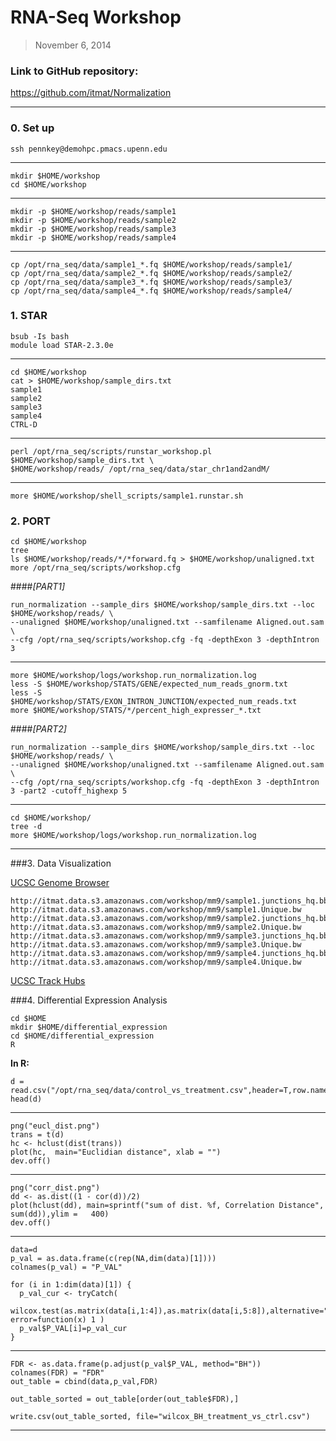 # RNA-Seq Workshop

> November 6, 2014

### Link to GitHub repository:
https://github.com/itmat/Normalization

---

### 0. Set up

    ssh pennkey@demohpc.pmacs.upenn.edu

---
    
    mkdir $HOME/workshop
    cd $HOME/workshop

---

    mkdir -p $HOME/workshop/reads/sample1 
    mkdir -p $HOME/workshop/reads/sample2 
    mkdir -p $HOME/workshop/reads/sample3 
    mkdir -p $HOME/workshop/reads/sample4

---

    cp /opt/rna_seq/data/sample1_*.fq $HOME/workshop/reads/sample1/ 
    cp /opt/rna_seq/data/sample2_*.fq $HOME/workshop/reads/sample2/ 
    cp /opt/rna_seq/data/sample3_*.fq $HOME/workshop/reads/sample3/ 
    cp /opt/rna_seq/data/sample4_*.fq $HOME/workshop/reads/sample4/ 


### 1. STAR

    bsub -Is bash
    module load STAR-2.3.0e  

---

    cd $HOME/workshop
    cat > $HOME/workshop/sample_dirs.txt
    sample1
    sample2
    sample3
    sample4
    CTRL-D

---

    perl /opt/rna_seq/scripts/runstar_workshop.pl $HOME/workshop/sample_dirs.txt \
    $HOME/workshop/reads/ /opt/rna_seq/data/star_chr1and2andM/

---

    more $HOME/workshop/shell_scripts/sample1.runstar.sh

### 2. PORT

    cd $HOME/workshop
    tree
    ls $HOME/workshop/reads/*/*forward.fq > $HOME/workshop/unaligned.txt 
    more /opt/rna_seq/scripts/workshop.cfg

####*[PART1]*

    run_normalization --sample_dirs $HOME/workshop/sample_dirs.txt --loc $HOME/workshop/reads/ \
    --unaligned $HOME/workshop/unaligned.txt --samfilename Aligned.out.sam \
    --cfg /opt/rna_seq/scripts/workshop.cfg -fq -depthExon 3 -depthIntron 3

---

    more $HOME/workshop/logs/workshop.run_normalization.log
    less -S $HOME/workshop/STATS/GENE/expected_num_reads_gnorm.txt
    less -S $HOME/workshop/STATS/EXON_INTRON_JUNCTION/expected_num_reads.txt
    more $HOME/workshop/STATS/*/percent_high_expresser_*.txt

####*[PART2]*

    run_normalization --sample_dirs $HOME/workshop/sample_dirs.txt --loc $HOME/workshop/reads/ \
    --unaligned $HOME/workshop/unaligned.txt --samfilename Aligned.out.sam \
    --cfg /opt/rna_seq/scripts/workshop.cfg -fq -depthExon 3 -depthIntron 3 -part2 -cutoff_highexp 5

---

    cd $HOME/workshop/
    tree -d
    more $HOME/workshop/logs/workshop.run_normalization.log

---

###3. Data Visualization 

<a href="http://genome.ucsc.edu/index.html" target="_blank">UCSC Genome Browser</a>

    http://itmat.data.s3.amazonaws.com/workshop/mm9/sample1.junctions_hq.bb
    http://itmat.data.s3.amazonaws.com/workshop/mm9/sample1.Unique.bw
    http://itmat.data.s3.amazonaws.com/workshop/mm9/sample2.junctions_hq.bb
    http://itmat.data.s3.amazonaws.com/workshop/mm9/sample2.Unique.bw
    http://itmat.data.s3.amazonaws.com/workshop/mm9/sample3.junctions_hq.bb
    http://itmat.data.s3.amazonaws.com/workshop/mm9/sample3.Unique.bw
    http://itmat.data.s3.amazonaws.com/workshop/mm9/sample4.junctions_hq.bb
    http://itmat.data.s3.amazonaws.com/workshop/mm9/sample4.Unique.bw


<a href="http://genome.ucsc.edu/cgi-bin/hgTracks?hgS_doOtherUser=submit&hgS_otherUserName=ITMAT&hgS_otherUserSessionName=hide_all&knownGene=pack&singleSearch=knownGene&position=chr2:12219870-12235708 &hubUrl=http://itmat.data.s3.amazonaws.com/workshop/all_samples.txt" target="_blank">UCSC Track Hubs</a>


###4. Differential Expression Analysis

    cd $HOME
    mkdir $HOME/differential_expression
    cd $HOME/differential_expression
    R

**In R:**

    d = read.csv("/opt/rna_seq/data/control_vs_treatment.csv",header=T,row.names=1)
    head(d)

---    

    png("eucl_dist.png")
    trans = t(d)
    hc <- hclust(dist(trans))
    plot(hc,  main="Euclidian distance", xlab = "")
    dev.off() 

---

    png("corr_dist.png")
    dd <- as.dist((1 - cor(d))/2)
    plot(hclust(dd), main=sprintf("sum of dist. %f, Correlation Distance", sum(dd)),ylim =   400)
    dev.off()

---

    data=d
    p_val = as.data.frame(c(rep(NA,dim(data)[1])))
    colnames(p_val) = "P_VAL"

    for (i in 1:dim(data)[1]) {
      p_val_cur <- tryCatch(
        wilcox.test(as.matrix(data[i,1:4]),as.matrix(data[i,5:8]),alternative="two.sided",exact=TRUE)$p.value, error=function(x) 1 )
      p_val$P_VAL[i]=p_val_cur
    }

---

    FDR <- as.data.frame(p.adjust(p_val$P_VAL, method="BH"))
    colnames(FDR) = "FDR"
    out_table = cbind(data,p_val,FDR)

    out_table_sorted = out_table[order(out_table$FDR),]

    write.csv(out_table_sorted, file="wilcox_BH_treatment_vs_ctrl.csv")

---